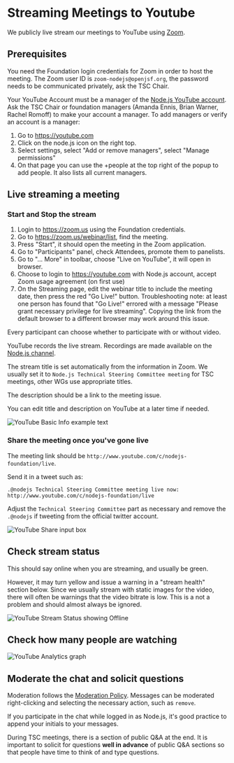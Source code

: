 # Streaming Meetings to Youtube

We publicly live stream our meetings to YouTube using [Zoom](https://zoom.us/).

## Prerequisites

You need the Foundation login credentials for Zoom in order to host the meeting.
The Zoom user ID is `zoom-nodejs@openjsf.org`, the password needs
to be communicated privately, ask the TSC Chair.

Your YouTube Account must be a manager of the
[Node.js YouTube account](https://www.youtube.com/channel/UCQPYJluYC_sn_Qz_XE-YbTQ).
Ask the TSC Chair or foundation managers (Amanda Ennis, Brian Warner, Rachel
Romoff) to make your account a manager. To add managers or verify an account
is a manager:

1. Go to <https://youtube.com>
2. Click on the node.js icon on the right top.
3. Select settings, select "Add or remove managers", select "Manage permissions"
4. On that page you can use the +people at the top right of the popup to add
  people. It also lists all current managers.

## Live streaming a meeting

### Start and Stop the stream

1. Login to <https://zoom.us> using the Foundation credentials.
2. Go to <https://zoom.us/webinar/list>, find the meeting.
3. Press "Start", it should open the meeting in the Zoom application.
4. Go to "Participants" panel, check Attendees, promote them to panelists.
5. Go to "... More" in toolbar, choose "Live on YouTube", it will open in
  browser.
6. Choose to login to <https://youtube.com> with Node.js account, accept
  Zoom usage agreement (on first use)
7. On the Streaming page, edit the webinar title to include the meeting date,
  then press the red "Go Live!" button. Troubleshooting note: at least one
  person has found that "Go Live!" errored with a message "Please grant
  necessary privilege for live streaming". Copying the link from the default
  browser to a different browser may work around this issue.

Every participant can choose whether to participate with or without video.

YouTube records the live stream. Recordings are made available on the
[Node.js channel](https://www.youtube.com/channel/UCQPYJluYC_sn_Qz_XE-YbTQ/videos).

The stream title is set automatically from the information in Zoom. We usually
set it to `Node.js Technical Steering Committee meeting` for TSC meetings,
other WGs use appropriate titles.

The description should be a link to the meeting issue.

You can edit title and description on YouTube at a later time if needed.

![YouTube Basic Info example text](youtube-stream-title-description.png)

### Share the meeting once you've gone live

The meeting link should be `http://www.youtube.com/c/nodejs-foundation/live`.

Send it in a tweet such as:

```text
.@nodejs Technical Steering Committee meeting live now: http://www.youtube.com/c/nodejs-foundation/live
```

Adjust the `Technical Steering Committee` part as necessary and remove the
`.@nodejs` if tweeting from the official twitter account.

![YouTube Share input box](youtube-stream-share.png)

## Check stream status

This should say online when you are streaming, and usually be green.

However, it may turn yellow and issue a warning in a "stream health" section below. Since we usually stream with static images for the video, there will often be warnings that the video bitrate is low. This is a not a problem and should almost always be ignored.

![YouTube Stream Status showing Offline](youtube-stream-status.png)

## Check how many people are watching

![YouTube Analytics graph](youtube-stream-analytics.png)

## Moderate the chat and solicit questions

Moderation follows the [Moderation Policy](../Moderation-Policy.md). Messages can be moderated right-clicking and selecting the necessary action, such as `remove`.

If you participate in the chat while logged in as Node.js, it's good practice to append your initials to your messages.

During TSC meetings, there is a section of public Q&A at the end.
It is important to solicit for questions **well in advance** of public Q&A sections so that people have time to think of and type questions.
